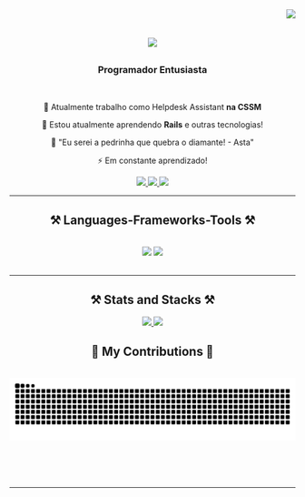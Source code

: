 <img align="right" src="https://visitor-badge.laobi.icu/badge?page_id=pedroowb.pedroowb" />

<h1 align="center">
    <img src="https://readme-typing-svg.herokuapp.com/?font=Righteous&size=35&center=true&vCenter=true&width=600&height=70&duration=4000&lines=Que+A+Força+Esteja+Com+Você!;Rails+Jedi" />
</h1>

<h3 align="center">Programador Entusiasta</h3>

<br/>

<div align="center">
 
 🔭 Atualmente trabalho como Helpdesk Assistant **na CSSM**
 
 🌱 Estou atualmente aprendendo **Rails** e outras tecnologias!

💬 "Eu serei a pedrinha que quebra o diamante! - Asta"

⚡ Em constante aprendizado!

 </div>
 
<div align="center"> 
  <a href="mailto:phsilvasantos7@gmail.com" target="_blank">
    <img src="https://img.shields.io/badge/Gmail-333333?style=for-the-badge&logo=gmail&logoColor=red" />
  </a>
  <a href="https://www.linkedin.com/in/pedro-henrique-899151271/" target="_blank">
    <img src="https://img.shields.io/badge/LinkedIn-0077B5?style=for-the-badge&logo=linkedin&logoColor=white" target="_blank" />
  </a>
  <a href="https://codewithpedro.netlify.app" target="_blank">
     <img src="https://img.shields.io/badge/Portfolio-FF5722?style=for-the-badge&logo=todoist&logoColor=white" target="_blank" /> <!-- sqlite, safari, google-chrome are other good icon options -->
  </a>
</div>

 <hr/>
 
<h2 align="center">⚒️ Languages-Frameworks-Tools ⚒️</h2>
<br/>
<div align="center">
    <img src="https://skillicons.dev/icons?i=,html,css,vscode,github,figma,git " />
    <img src="https://skillicons.dev/icons?i=python,javascript,java,notion,ruby,rails" /><br>
</div>

<br/>
<hr/>

<h2 align="center">⚒️ Stats and Stacks ⚒️</h2>
<div align="center">
  <a href="https://github.com/pedroowb">
    <img height="180em" src="https://github-readme-stats.vercel.app/api?username=pedroowb&show_icons=true&theme=dark#gh-dark-mode-only&include_all_commits=true&count_private=true"/>
    <img height="175em" src="https://github-readme-stats.vercel.app/api?username=pedroowb&show_icons=true&theme=dark&rank_icon=github&include_all_commits=true&count_private=true#gh-dark-mode-only"/>
  </a>
</div>

<div align="center">
  <h2>🐍 My Contributions 🐍</h2>
  <br>
  <img alt="snake eating my contributions" src="https://raw.githubusercontent.com/pedroowb/pedroowb/output/github-contribution-grid-snake.svg" />
  
  <br/><br/><br/>
</div>

<hr/>


